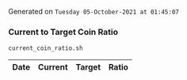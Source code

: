 Generated on `Tuesday 05-October-2021 at 01:45:07`

### Current to Target Coin Ratio
`current_coin_ratio.sh`

Date|Current|Target|Ratio
---|---|---|---
